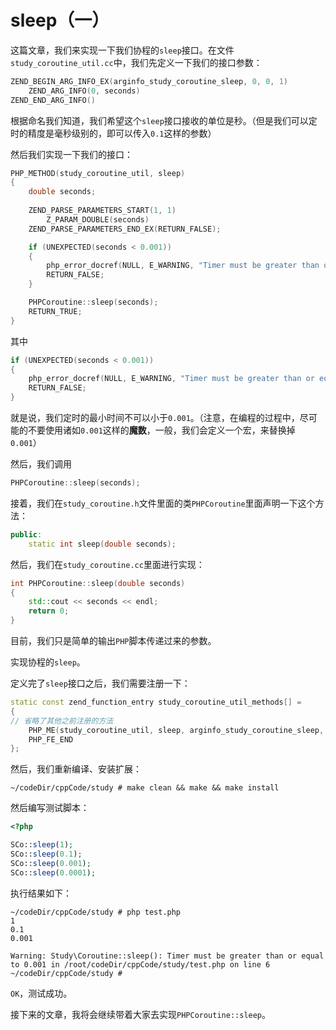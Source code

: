 # sleep（一）

这篇文章，我们来实现一下我们协程的`sleep`接口。在文件`study_coroutine_util.cc`中，我们先定义一下我们的接口参数：

```cpp
ZEND_BEGIN_ARG_INFO_EX(arginfo_study_coroutine_sleep, 0, 0, 1)
    ZEND_ARG_INFO(0, seconds)
ZEND_END_ARG_INFO()
```

根据命名我们知道，我们希望这个`sleep`接口接收的单位是秒。（但是我们可以定时的精度是毫秒级别的，即可以传入`0.1`这样的参数）

然后我们实现一下我们的接口：

```cpp
PHP_METHOD(study_coroutine_util, sleep)
{
    double seconds;
    
    ZEND_PARSE_PARAMETERS_START(1, 1)
        Z_PARAM_DOUBLE(seconds)
    ZEND_PARSE_PARAMETERS_END_EX(RETURN_FALSE);

    if (UNEXPECTED(seconds < 0.001))
    {
        php_error_docref(NULL, E_WARNING, "Timer must be greater than or equal to 0.001");
        RETURN_FALSE;
    }

    PHPCoroutine::sleep(seconds);
    RETURN_TRUE;
}
```

其中

```cpp
if (UNEXPECTED(seconds < 0.001))
{
    php_error_docref(NULL, E_WARNING, "Timer must be greater than or equal to 0.001");
  	RETURN_FALSE;
}
```

就是说，我们定时的最小时间不可以小于`0.001`。（注意，在编程的过程中，尽可能的不要使用诸如`0.001`这样的**魔数**，一般，我们会定义一个宏，来替换掉`0.001`）

然后，我们调用

```cpp
PHPCoroutine::sleep(seconds);
```

接着，我们在`study_coroutine.h`文件里面的类`PHPCoroutine`里面声明一下这个方法：

```cpp
public:
    static int sleep(double seconds);
```

然后，我们在`study_coroutine.cc`里面进行实现：

```cpp
int PHPCoroutine::sleep(double seconds)
{
    std::cout << seconds << endl;
    return 0;
}
```

目前，我们只是简单的输出`PHP`脚本传递过来的参数。

实现协程的`sleep`。

定义完了`sleep`接口之后，我们需要注册一下：

```cpp
static const zend_function_entry study_coroutine_util_methods[] =
{
// 省略了其他之前注册的方法
    PHP_ME(study_coroutine_util, sleep, arginfo_study_coroutine_sleep, ZEND_ACC_PUBLIC | ZEND_ACC_STATIC)
    PHP_FE_END
};
```

然后，我们重新编译、安装扩展：

```shell
~/codeDir/cppCode/study # make clean && make && make install
```

然后编写测试脚本：

```php
<?php

SCo::sleep(1);
SCo::sleep(0.1);
SCo::sleep(0.001);
SCo::sleep(0.0001);
```

执行结果如下：

```shell
~/codeDir/cppCode/study # php test.php 
1
0.1
0.001

Warning: Study\Coroutine::sleep(): Timer must be greater than or equal to 0.001 in /root/codeDir/cppCode/study/test.php on line 6
~/codeDir/cppCode/study # 
```

`OK`，测试成功。

接下来的文章，我将会继续带着大家去实现`PHPCoroutine::sleep`。

